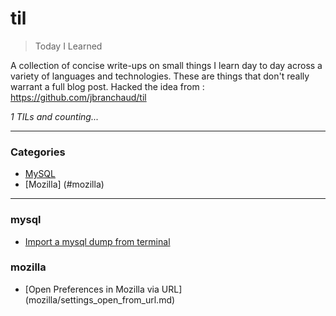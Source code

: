 # til

> Today I Learned

A collection of concise write-ups on small things I learn day to day across a
variety of languages and technologies. These are things that don't really
warrant a full blog post. Hacked the idea from : https://github.com/jbranchaud/til

_1 TILs and counting..._

---

### Categories

* [MySQL](#mysql)
* [Mozilla] (#mozilla)


---

### mysql

- [Import a mysql dump from terminal](mysql/import-mysql-dump-terminal.md)

### mozilla

- [Open Preferences in Mozilla via URL] (mozilla/settings_open_from_url.md)
